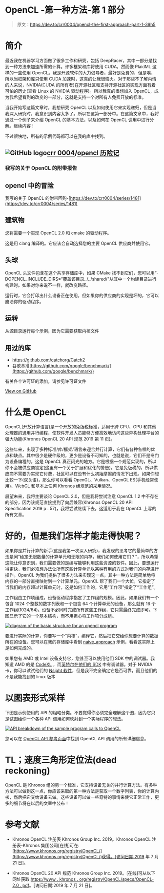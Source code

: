 # OpenCL -第一种方法-第 1 部分

> 原文：<https://dev.to/crr0004/opencl-the-first-approach-part-1-39h5>

# 简介

最近我在机器学习方面做了很多工作和研究，包括 DeepRacer，其中一部分是找到一种方法来加速所需的计算。许多框架和库将使用 CUDA，然而像 PlaidML 这样的一些使用 OpenCL。我是开源软件的大力倡导者，最好是免费的，但是唉，所以当框架和库只使用 CUDA 加速时，这真的让我很恼火。对于那些不了解内情的人来说，NVIDIA(CUDA 的所有者)在开源社区和支持开源社区的实现方面有着可怕的历史(查看 Linux 的 NVIDIA 驱动程序)。所以我真的很想加入 OpenCL，成为我希望看到的改变的一部分，这就是支持一个对所有人免费开放的标准。

当我开始写这篇文章时，我想研究 OpenCL 以及如何使用它来实现递归，但是当我深入研究时，我意识到内容太多了。所以在这第一部分中。在这篇文章中，我将通过一个例子来介绍 OpenCL 的基本方法，以及如何在 OpenCL 调用中进行分解。继续内容！

不过很快地，所有的示例代码都可以在我的库中找到。

## ![GitHub logo](img/292a238c61c5611a7f4d07a21d9e8e0a.png)[crr 0004](https://github.com/crr0004)/[opencl 历险记](https://github.com/crr0004/adventures-in-opencl)

### 我写的关于 OpenCL 的附带报告

<article class="markdown-body entry-content container-lg" itemprop="text">

# opencl 中的冒险

我写的关于 OpenCL 的附带回购-[https://dev.to/crr0004/series/1481](https://dev.to/crr0004/series/1481)

# 建筑物

您将需要一个实现 OpenCL 2.0 和 cmake 的驱动程序。

这是用 clang 编译的。它应该会自动选择您的主要 OpenCL 供应商并使用它。

## 头球

OpenCL 头文件包含在这个共享存储库中，如果 CMake 找不到它们，您可以用“-DOPENCL_INCLUDE_DIRS=”覆盖该目录../../shared/"从其中一个构建目录进行构建时。如果对你来说不一样，就改变路径。

运行时，它会打印出什么设备正在使用，但如果你的供应商的实现是坏的，它可以崩溃你的驱动程序。

# 运转

从源目录运行每个示例，因为它需要获取内核文件

# 用过的库

*   https://github.com/catchorg/Catch2
*   谷歌基准[https://github.com/google/benchmark/](https://github.com/google/benchmark/)

有关各个许可证的添加，请参见许可证文件

</article>

[View on GitHub](https://github.com/crr0004/adventures-in-opencl)

# 什么是 OpenCL

OpenCL(开放计算语言)是一个开放的免版税标准，适用于跨 CPU、GPU 和其他处理器的通用并行编程，使软件开发人员能够方便高效地访问这些异构处理平台的强大功能(Khronos OpenCL 20 API 规范 2019 第 11 页)。

这些年来，出现了多种标准/库/框架/语言来迎合并行计算，它们有各种各样的优点和缺点。其中很少是硬件级的，更少是设备不可知的，也就是说，它们不是专门为设备编程的。这是 OpenCL 真正闪光的地方。它是根据一个规范实现的，所以你不会被供应商锁定(这里有一个关于扩展和优化的警告)。它是免版税的，所以供应商不需要为实现它付费，社区可以在没有什么初始摩擦的情况下出现。如果你想比较一下(双关语)，那么你可以看看 OpenGL、Vulkan、OpenGL ES(手机经常使用)、WebGL 和基本上任何 Khronos 组规范的采用情况。

展望未来，我将主要谈论 OpenCL 2.0，但是我将尝试注意 OpenCL 1.2 中不存在的部分，因为该规范直接提到了向后兼容(Khronos OpenCL 20 API Specification 2019 p . 57)，我将尝试继续下去。这适用于我在 OpenCL 上写的所有文章。

# 好的，但是我们怎样才能走得快呢？

如果你是并行计算的新手(这是我第一次深入研究)，我发现的思考它的最简单的方法是问“给定无限数量的计算单元和无限的内存，我们如何使用它们？”，所以希望这能让你意识到，我们需要做的是编写能够利用这些资源的软件。因此，要想运行得更快，我们必须想办法让所有这些计算单元以某种有用的方式对我们的内存进行操作。OpenCL 为我们提供了很多方法来实现这一点，其中一种方法是简单地将内存的一部分直接映射到一个计算单元。OpenCL 帮了我们一个大忙，它指定了当我们的内存超过计算单元时，这是如何工作的，它用“工作项”指定了“工作组”。

工作组由工作项组成，设备驱动程序指定了工作组的规模。因此，如果我们有一个包含 1024 个整数的数字列表和一个包含 64 个计算单元的设备，那么就有 16 个工作组(1024/64)。设备不必同时完成所有这些工作组，它只需最终完成即可。下图显示了它的一个基本结构，而不用担心将工作项分成组。

[![diagram of the basic structure for an opencl program](img/87d1b4b13fe140a445585cb4adafdc37.png)](https://res.cloudinary.com/practicaldev/image/fetch/s--Rv9UdIg6--/c_limit%2Cf_auto%2Cfl_progressive%2Cq_auto%2Cw_880/https://i.imgur.com/rgunA72.png)

要进行实际的计算，你要写一个“内核”，编译它，然后把它交给你想要计算的数据所在的设备。您可以在我的存储库中看到 [naive_approach](https://github.com/crr0004/adventures-in-opencl/tree/master/naive_approach) 示例，看看这实际上是如何完成的。

如果您有 AMD 或 Intel 设备支持它，您甚至可以使用他们 SDK 中的调试器。我知道 AMD 的是 [CodeXL](https://github.com/GPUOpen-Tools/CodeXL) ，而[英特尔在他们的 SDK](https://software.intel.com/en-us/openclsdk-devguide-debugging-opencl-kernels-on-gpu) 中有调试器。对于 NVIDIA 卡，你可以试试他们的 [Nsight 软件](https://developer.nvidia.com/nsight-visual-studio-edition)，但是我不完全确定它是否可靠，而且他们的不是我能找到的 linux 版本

# 以图表形式采样

下图是示例使用的 API 的粗略分类。不要觉得你必须完全理解这个图，因为它只是试图给你一个各种 API 调用如何映射到一个实际程序的想法。

[![API breakdown of the sample program calls to OpenCL](img/88e4058b9d02b5ba9bc44f1311313b90.png)](https://res.cloudinary.com/practicaldev/image/fetch/s--1k53AxFj--/c_limit%2Cf_auto%2Cfl_progressive%2Cq_auto%2Cw_880/https://i.imgur.com/bX8nNhQ.png)

您可以在 [OpenCL API 参考页面](https://www.khronos.org/registry/OpenCL//sdk/2.0/docs/man/xhtml/)中找到 OpenCL API 调用的所有详细信息。

# TL；速度三角形定位法(dead reckoning)

OpenCL 是 Khronos 组的另一个标准，它支持设备无关的并行计算方法。有多种方法可以做到这一点，你应该采取的第一种方法是获取一个数字列表，你的计算内核，然后把它交给设备去做。这些设备可以做一些奇特的事情来使它正常工作，更多的细节将在以后的文章中公布！

# 参考文献

*   Khronos OpenCL 注册表 Khronos Group Inc. 2019。Khronos OpenCL 注册表-Khronos 集团公司[在线]可在:[https://www.khronos.org/registry/OpenCL/](https://www.khronos.org/registry/OpenCL/)获得。[访问日期:2019 年 7 月 21 日]。

*   Khronos OpenCL 20 API 规范 Khronos Group Inc. 2019。[在线]可从以下网址获取:[https://www . khronos . org/registry/OpenCL/specs/OpenCL-2.0 . pdf](https://www.khronos.org/registry/OpenCL/specs/opencl-2.0.pdf)。[访问日期:2019 年 7 月 21 日]。
